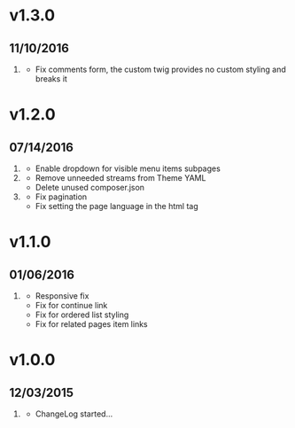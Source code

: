 # v1.3.0
## 11/10/2016

1. [](#bugfix)
    * Fix comments form, the custom twig provides no custom styling and breaks it

# v1.2.0
## 07/14/2016

1. [](#new)
    * Enable dropdown for visible menu items subpages
1. [](#improved)
    * Remove unneeded streams from Theme YAML
    * Delete unused composer.json
1. [](#bugfix)
    * Fix pagination
    * Fix setting the page language in the html tag

# v1.1.0
## 01/06/2016

1. [](#bugfix)
    * Responsive fix
    * Fix for continue link
    * Fix for ordered list styling
    * Fix for related pages item links

# v1.0.0
## 12/03/2015

1. [](#new)
    * ChangeLog started...

